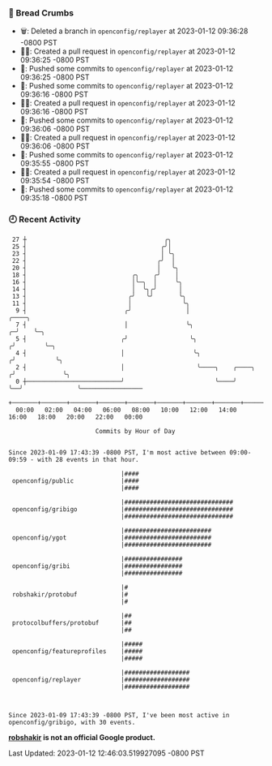 ### 🍞 Bread Crumbs

 * 🗑: Deleted a branch in `openconfig/replayer` at 2023-01-12 09:36:28 -0800 PST
 * ✍🏼: Created a pull request in `openconfig/replayer` at 2023-01-12 09:36:25 -0800 PST
 * 🚢: Pushed some commits to `openconfig/replayer` at 2023-01-12 09:36:25 -0800 PST
 * 🚢: Pushed some commits to `openconfig/replayer` at 2023-01-12 09:36:16 -0800 PST
 * ✍🏼: Created a pull request in `openconfig/replayer` at 2023-01-12 09:36:16 -0800 PST
 * 🚢: Pushed some commits to `openconfig/replayer` at 2023-01-12 09:36:06 -0800 PST
 * ✍🏼: Created a pull request in `openconfig/replayer` at 2023-01-12 09:36:06 -0800 PST
 * 🚢: Pushed some commits to `openconfig/replayer` at 2023-01-12 09:35:55 -0800 PST
 * ✍🏼: Created a pull request in `openconfig/replayer` at 2023-01-12 09:35:54 -0800 PST
 * 🚢: Pushed some commits to `openconfig/replayer` at 2023-01-12 09:35:18 -0800 PST

### 🕘 Recent Activity
```
 27 ┼                                      ╭╮
 25 ┤                                     ╭╯│
 23 ┤                                     │ ╰╮
 22 ┤                                    ╭╯  │
 20 ┤                                    │   ╰╮
 18 ┤                             ╭╮    ╭╯    │
 16 ┤                             │╰─╮  │     ╰╮
 14 ┤                             │  ╰╮╭╯      │
 13 ┤                            ╭╯   ╰╯       ╰╮
 11 ┤                            │              ╰╮
  9 ┤                           ╭╯               │                         ╭────╮
  7 ┤                           │                ╰╮                      ╭─╯    ╰─╮
  5 ┤                          ╭╯                 ╰╮                    ╭╯        ╰─╮
  4 ┤                          │                   ╰╮                  ╭╯           ╰╮
  2 ┤                          │                    ╰────╮    ╭────╮  ╭╯             ╰╮
  0 ┼──────────────────────────╯                         ╰────╯    ╰──╯               ╰─────────────────
    +───────+───────+───────+───────+───────+───────+───────+───────+───────+───────+───────+───────+────
  00:00   02:00   04:00   06:00   08:00   10:00   12:00   14:00   16:00   18:00   20:00   22:00   00:00   

						Commits by Hour of Day


Since 2023-01-09 17:43:39 -0800 PST, I'm most active between 09:00-09:59 - with 28 events in that hour.

```



```
                               |####
 openconfig/public             |####
                               |####

                               |##############################
 openconfig/gribigo            |##############################
                               |##############################

                               |########################
 openconfig/ygot               |########################
                               |########################

                               |################
 openconfig/gribi              |################
                               |################

                               |#
 robshakir/protobuf            |#
                               |#

                               |##
 protocolbuffers/protobuf      |##
                               |##

                               |#####
 openconfig/featureprofiles    |#####
                               |#####

                               |##################
 openconfig/replayer           |##################
                               |##################



Since 2023-01-09 17:43:39 -0800 PST, I've been most active in openconfig/gribigo, with 30 events.

```
**[robshakir](mailto:robjs@google.com) is not an official Google product.**  


Last Updated: 2023-01-12 12:46:03.519927095 -0800 PST
